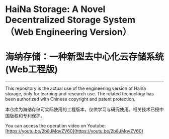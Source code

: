# HaiNa Storage: A Novel Decentralized Storage System （Web Engineering Version）

# 海纳存储：一种新型去中心化云存储系统(Web工程版)


---

 
 
This repository is the actual use of the engineering version of Haina storage, only for learning and research use. The related technology has been authorized with Chinese copyright and patent protection.
 
 
 
 

本仓库为海纳存储可实际使用的工程版本，仅供学习与研究使用。相关技术已授中国版权和专利保护。


You can access the operation video on Youtube: [https://youtu.be/2b8JMqvZV60](https://youtu.be/2b8JMqvZV60)

